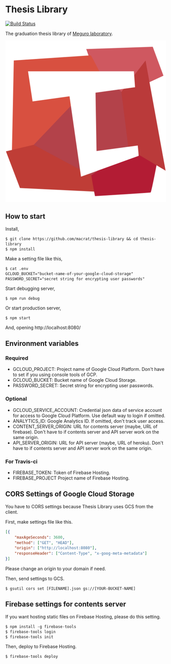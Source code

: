 Thesis Library
==============

[![Build Status](https://travis-ci.org/macrat/thesis-library.svg?branch=master)](https://travis-ci.org/macrat/thesis-library)

The graduation thesis library of [Meguro laboratory](http://megurozemi.com/).

![logo](client/static/favicon.svg)


## How to start

Install,

``` shell
$ git clone https://github.com/macrat/thesis-library && cd thesis-library
$ npm install
```

Make a setting file like this,

``` shell
$ cat .env
GCLOUD_BUCKET="bucket-name-of-your-google-cloud-storage"
PASSWORD_SECRET="secret string for encrypting user passwords"
```

Start debugging server,

``` shell
$ npm run debug
```

Or start production server,

``` shell
$ npm start
```

And, opening http://localhost:8080/


## Environment variables

### Required

- GCLOUD\_PROJECT: Project name of Google Cloud Platform. Don't have to set if you using console tools of GCP.
- GCLOUD\_BUCKET: Bucket name of Google Cloud Storage.
- PASSWORD\_SECRET: Secret string for encrypting user passwords.

### Optional

- GCLOUD\_SERVICE\_ACCOUNT: Credential json data of service account for access to Google Cloud Platform. Use default way to login if omitted.
- ANALYTICS\_ID: Google Analytics ID. If omitted, don't track user access.
- CONTENT\_SERVER\_ORIGIN:  URL for contents server (maybe, URL of firebase). Don't have to if contents server and API server work on the same origin.
- API\_SERVER\_ORIGIN: URL for API server (maybe, URL of heroku). Don't have to if contents server and API server work on the same origin.

### For Travis-ci

- FIREBASE\_TOKEN: Token of Firebase Hosting.
- FIREBASE\_PROJECT Project name of Firebase Hosting.


## CORS Settings of Google Cloud Storage
You have to CORS settings because Thesis Library uses GCS from the client.

First, make settings file like this.

``` json
[{
	"maxAgeSeconds": 3600,
	"method": ["GET", "HEAD"],
	"origin": ["http://localhost:8080"],
	"responseHeader": ["Content-Type", "x-goog-meta-metadata"]
}]
```

Please change an origin to your domain if need.

Then, send settings to GCS.

``` shell
$ gsutil cors set [FILENAME].json gs://[YOUR-BUCKET-NAME]
```


## Firebase settings for contents server
If you want hosting static files on Firebase Hosting, please do this setting.

``` shell
$ npm install -g firebase-tools
$ firebase-tools login
$ firebase-tools init
```

Then, deploy to Firebase Hosting.

``` shell
$ firebase-tools deploy
```
